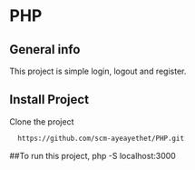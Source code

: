 
# PHP

## General info
This project is simple login, logout and register.

## Install Project

Clone the project

```bash
  https://github.com/scm-ayeayethet/PHP.git
```

##To run this project,
 php -S localhost:3000

